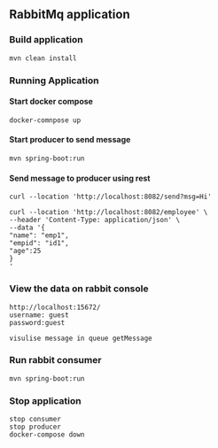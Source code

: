 ## RabbitMq application

### Build application

    mvn clean install

### Running Application

#### Start docker compose

    docker-comnpose up

#### Start producer to send message

    mvn spring-boot:run

#### Send message to producer using rest

    curl --location 'http://localhost:8082/send?msg=Hi'

    curl --location 'http://localhost:8082/employee' \
    --header 'Content-Type: application/json' \
    --data '{
    "name": "emp1",
    "empid": "id1",
    "age":25
    }
    '
### View the data on rabbit console

    http://localhost:15672/
    username: guest
    password:guest

    visulise message in queue getMessage

### Run rabbit consumer

    mvn spring-boot:run

### Stop application
    
    stop consumer
    stop producer
    docker-compose down


